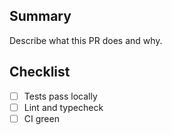 ## Summary

Describe what this PR does and why.

## Checklist
- [ ] Tests pass locally
- [ ] Lint and typecheck
- [ ] CI green
